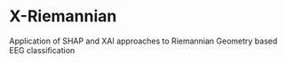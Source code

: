 # X-Riemannian
Application of SHAP and XAI approaches to Riemannian Geometry based EEG classification
